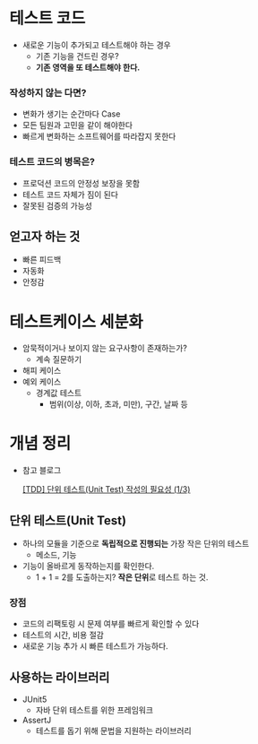 # 테스트 코드

- 새로운 기능이 추가되고 테스트해야 하는 경우
    - 기존 기능을 건드린 경우?
    - **기존 영역을 또 테스트해야 한다.**

### 작성하지 않는 다면?

- 변화가 생기는 순간마다 Case
- 모든 팀원과 고민을 같이 해야한다
- 빠르게 변화하는 소프트웨어를 따라잡지 못한다

### 테스트 코드의 병목은?

- 프로덕션 코드의 안정성 보장을 못함
- 테스트 코드 자체가 짐이 된다
- 잘못된 검증의 가능성

## 얻고자 하는 것

- 빠른 피드백
- 자동화
- 안정감

# 테스트케이스 세분화

- 암묵적이거나 보이지 않는 요구사항이 존재하는가?
    - 계속 질문하기
- 해피 케이스
- 예외 케이스
    - 경계값 테스트
        - 범위(이상, 이하, 초과, 미만), 구간, 날짜 등

# 개념 정리

- 참고 블로그

    [[TDD] 단위 테스트(Unit Test) 작성의 필요성 (1/3)](https://mangkyu.tistory.com/143)


## 단위 테스트(Unit Test)

- 하나의 모듈을 기준으로 **독립적으로 진행되는** 가장 작은 단위의 테스트
    - 메소드, 기능
- 기능이 올바르게 동작하는지를 확인한다.
    - 1 + 1 = 2를 도출하는지? **작은 단위**로 테스트 하는 것.

### 장점

- 코드의 리팩토링 시 문제 여부를 빠르게 확인할 수 있다
- 테스트의 시간, 비용 절감
- 새로운 기능 추가 시 빠른 테스트가 가능하다.

## 사용하는 라이브러리

- JUnit5
    - 자바 단위 테스트를 위한 프레임워크
- AssertJ
    - 테스트를 돕기 위해 문법을 지원하는 라이브러리
